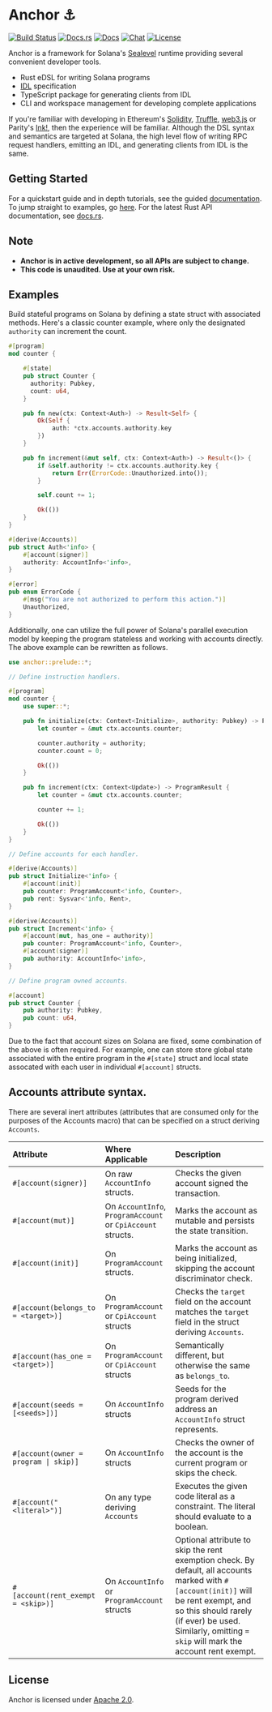 # Anchor ⚓

[![Build Status](https://travis-ci.com/project-serum/anchor.svg?branch=master)](https://travis-ci.com/project-serum/anchor)
[![Docs.rs](https://docs.rs/anchor-lang/badge.svg)](https://docs.rs/anchor-lang)
[![Docs](https://img.shields.io/badge/docs-tutorials-orange)](https://project-serum.github.io/anchor/)
[![Chat](https://img.shields.io/discord/739225212658122886?color=blueviolet)](https://discord.com/channels/739225212658122886)
[![License](https://img.shields.io/github/license/project-serum/anchor?color=blue)](https://opensource.org/licenses/Apache-2.0)

Anchor is a framework for Solana's [Sealevel](https://medium.com/solana-labs/sealevel-parallel-processing-thousands-of-smart-contracts-d814b378192) runtime providing several convenient developer tools.

- Rust eDSL for writing Solana programs
- [IDL](https://en.wikipedia.org/wiki/Interface_description_language) specification
- TypeScript package for generating clients from IDL
- CLI and workspace management for developing complete applications

If you're familiar with developing in Ethereum's [Solidity](https://docs.soliditylang.org/en/v0.7.4/), [Truffle](https://www.trufflesuite.com/), [web3.js](https://github.com/ethereum/web3.js) or Parity's [Ink!](https://github.com/paritytech/ink), then the experience will be familiar. Although the DSL syntax and semantics are targeted at Solana, the high level flow of writing RPC request handlers, emitting an IDL, and generating clients from IDL is the same.

## Getting Started

For a quickstart guide and in depth tutorials, see the guided [documentation](https://project-serum.github.io/anchor/getting-started/introduction.html).
To jump straight to examples, go [here](https://github.com/project-serum/anchor/tree/master/examples). For the latest Rust API documentation, see [docs.rs](https://docs.rs/anchor-lang).

## Note

* **Anchor is in active development, so all APIs are subject to change.**
* **This code is unaudited. Use at your own risk.**

## Examples

Build stateful programs on Solana by defining a state struct with associated
methods. Here's a classic counter example, where only the designated `authority`
can increment the count.

```rust
#[program]
mod counter {

    #[state]
    pub struct Counter {
      authority: Pubkey,
      count: u64,
    }

    pub fn new(ctx: Context<Auth>) -> Result<Self> {
        Ok(Self {
            auth: *ctx.accounts.authority.key
        })
    }

    pub fn increment(&mut self, ctx: Context<Auth>) -> Result<()> {
        if &self.authority != ctx.accounts.authority.key {
            return Err(ErrorCode::Unauthorized.into());
        }

        self.count += 1;

        Ok(())
    }
}

#[derive(Accounts)]
pub struct Auth<'info> {
    #[account(signer)]
    authority: AccountInfo<'info>,
}

#[error]
pub enum ErrorCode {
    #[msg("You are not authorized to perform this action.")]
    Unauthorized,
}
```

Additionally, one can utilize the full power of Solana's parallel execution model by
keeping the program stateless and working with accounts directly. The above example
can be rewritten as follows.

```rust
use anchor::prelude::*;

// Define instruction handlers.

#[program]
mod counter {
    use super::*;

    pub fn initialize(ctx: Context<Initialize>, authority: Pubkey) -> ProgramResult {
        let counter = &mut ctx.accounts.counter;

        counter.authority = authority;
        counter.count = 0;

        Ok(())
    }

    pub fn increment(ctx: Context<Update>) -> ProgramResult {
        let counter = &mut ctx.accounts.counter;

        counter += 1;

        Ok(())
    }
}

// Define accounts for each handler.

#[derive(Accounts)]
pub struct Initialize<'info> {
    #[account(init)]
    pub counter: ProgramAccount<'info, Counter>,
    pub rent: Sysvar<'info, Rent>,
}

#[derive(Accounts)]
pub struct Increment<'info> {
    #[account(mut, has_one = authority)]
    pub counter: ProgramAccount<'info, Counter>,
    #[account(signer)]
    pub authority: AccountInfo<'info>,
}

// Define program owned accounts.

#[account]
pub struct Counter {
    pub authority: Pubkey,
    pub count: u64,
}
```

Due to the fact that account sizes on Solana are fixed, some combination of
the above is often required. For example, one can store store global state
associated with the entire program in the `#[state]` struct and local
state assocated with each user in individual `#[account]` structs.

## Accounts attribute syntax.

There are several inert attributes (attributes that are consumed only for the
purposes of the Accounts macro) that can be specified on a struct deriving `Accounts`.

| Attribute | Where Applicable | Description |
|:--|:--|:--|
| `#[account(signer)]` | On raw `AccountInfo` structs. | Checks the given account signed the transaction. |
| `#[account(mut)]` | On `AccountInfo`, `ProgramAccount` or `CpiAccount` structs. | Marks the account as mutable and persists the state transition. |
| `#[account(init)]` | On `ProgramAccount` structs. | Marks the account as being initialized, skipping the account discriminator check. |
| `#[account(belongs_to = <target>)]` | On `ProgramAccount` or `CpiAccount` structs | Checks the `target` field on the account matches the `target` field in the struct deriving `Accounts`. |
| `#[account(has_one = <target>)]` | On `ProgramAccount` or `CpiAccount` structs | Semantically different, but otherwise the same as `belongs_to`. |
| `#[account(seeds = [<seeds>])]` | On `AccountInfo` structs | Seeds for the program derived address an `AccountInfo` struct represents. |
| `#[account(owner = program \| skip)]` | On `AccountInfo` structs | Checks the owner of the account is the current program or skips the check. |
| `#[account("<literal>")]` | On any type deriving `Accounts` | Executes the given code literal as a constraint. The literal should evaluate to a boolean. |
| `#[account(rent_exempt = <skip>)]` | On `AccountInfo` or `ProgramAccount` structs | Optional attribute to skip the rent exemption check. By default, all accounts marked with `#[account(init)]` will be rent exempt, and so this should rarely (if ever) be used. Similarly, omitting `= skip` will mark the account rent exempt. |

## License

Anchor is licensed under [Apache 2.0](./LICENSE).
